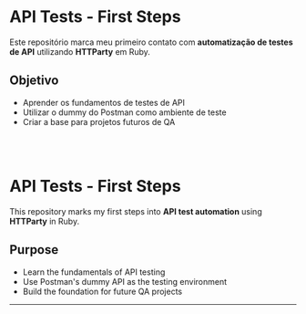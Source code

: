 # API Tests - First Steps  

Este repositório marca meu primeiro contato com **automatização de testes de API** utilizando **HTTParty** em Ruby.  

## Objetivo
- Aprender os fundamentos de testes de API
- Utilizar o dummy do Postman como ambiente de teste
- Criar a base para projetos futuros de QA  
<br>
<br>

# API Tests - First Steps  

This repository marks my first steps into **API test automation** using **HTTParty** in Ruby.  

## Purpose
- Learn the fundamentals of API testing  
- Use Postman's dummy API as the testing environment  
- Build the foundation for future QA projects  

---

